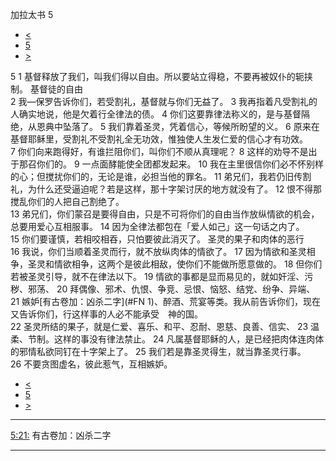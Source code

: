 ﻿





 加拉太书 5




* [<](bible/GAL04.md)
* [5](bible/GAL.md)
* [>](bible/GAL06.md)



 
5 
1 基督释放了我们，叫我们得以自由。所以要站立得稳，不要再被奴仆的轭挟制。 基督徒的自由  
2 我—保罗告诉你们，若受割礼，基督就与你们无益了。 
3 我再指着凡受割礼的人确实地说，他是欠着行全律法的债。 
4 你们这要靠律法称义的，是与基督隔绝，从恩典中坠落了。 
5 我们靠着圣灵，凭着信心，等候所盼望的义。 
6 原来在基督耶稣里，受割礼不受割礼全无功效，惟独使人生发仁爱的信心才有功效。  
7 你们向来跑得好，有谁拦阻你们，叫你们不顺从真理呢？ 
8 这样的劝导不是出于那召你们的。 
9 一点面酵能使全团都发起来。 
10 我在主里很信你们必不怀别样的心；但搅扰你们的，无论是谁，必担当他的罪名。 
11 弟兄们，我若仍旧传割礼，为什么还受逼迫呢？若是这样，那十字架讨厌的地方就没有了。 
12 恨不得那搅乱你们的人把自己割绝了。  
13 弟兄们，你们蒙召是要得自由，只是不可将你们的自由当作放纵情欲的机会，总要用爱心互相服事。 
14 因为全律法都包在「爱人如己」这一句话之内了。 
15 你们要谨慎，若相咬相吞，只怕要彼此消灭了。 圣灵的果子和肉体的恶行  
16 我说，你们当顺着圣灵而行，就不放纵肉体的情欲了。 
17 因为情欲和圣灵相争，圣灵和情欲相争，这两个是彼此相敌，使你们不能做所愿意做的。 
18 但你们若被圣灵引导，就不在律法以下。 
19 情欲的事都是显而易见的，就如奸淫、污秽、邪荡、 
20 拜偶像、邪术、仇恨、争竞、忌恨、恼怒、结党、纷争、异端、 
21 嫉妒[有古卷加：凶杀二字](#FN
1)、醉酒、荒宴等类。我从前告诉你们，现在又告诉你们，行这样事的人必不能承受　神的国。  
22 圣灵所结的果子，就是仁爱、喜乐、和平、忍耐、恩慈、良善、信实、 
23 温柔、节制。这样的事没有律法禁止。 
24 凡属基督耶稣的人，是已经把肉体连肉体的邪情私欲同钉在十字架上了。 
25 我们若是靠圣灵得生，就当靠圣灵行事。 
26 不要贪图虚名，彼此惹气，互相嫉妒。 
* [<](bible/GAL04.md)
* [5](bible/GAL.md)
* [>](bible/GAL06.md)





---


[5:21:](#V21)
有古卷加：凶杀二字




---









